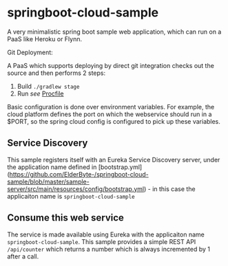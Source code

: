# springboot-cloud-sample
A very minimalistic spring boot sample web application, which can run on a PaaS like Heroku or Flynn.

Git Deployment:

A PaaS which supports deploying by direct git integration checks out the source and then performs 2 steps:

1. Build `./gradlew stage`
2. Run _see_ [Procfile](https://github.com/ElderByte-/springboot-cloud-sample/blob/master/Procfile)

Basic configuration is done over environment variables. For example, the cloud platform defines the port on which the webservice should run in a $PORT, so the spring cloud config is configured to pick up these variables.

## Service Discovery

This sample registers itself with an Eureka Service Discovery server, under the application name defined in [bootstrap.yml]
(https://github.com/ElderByte-/springboot-cloud-sample/blob/master/sample-server/src/main/resources/config/bootstrap.yml) - in this case the applicaiton name is `springboot-cloud-sample`



## Consume this web service

The service is made available using Eureka with the applicaiton name `springboot-cloud-sample`.
This sample provides a simple REST API `/api/counter` which returns a number which is always incremented by 1 after a call.
